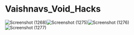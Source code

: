 # Vaishnavs_Void_Hacks

![Screenshot (1268)](https://user-images.githubusercontent.com/69300877/201859389-6e64c1ce-f61e-4ed3-bedb-a2c6ab4dbc43.png)![Screenshot (1275)](https://user-images.githubusercontent.com/69300877/201861267-b1e227d6-5997-4e39-bcc4-ccc4b9d8f4bd.png)![Screenshot (1276)](https://user-images.githubusercontent.com/69300877/201861307-8b79e697-b393-4693-981e-39aa86fde27d.png)![Screenshot (1277)](https://user-images.githubusercontent.com/69300877/201861330-1067951a-b1df-4ddc-8efa-79626c0e910d.png)

